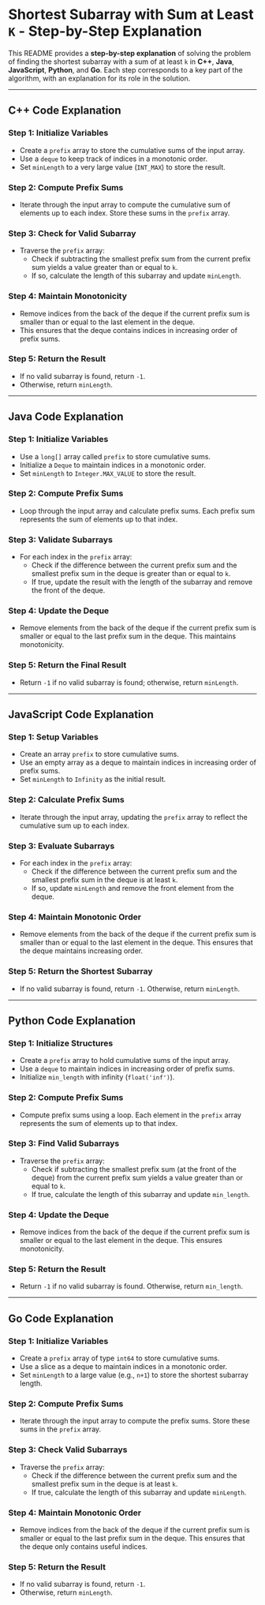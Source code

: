 # Shortest Subarray with Sum at Least `K` - Step-by-Step Explanation  

This README provides a **step-by-step explanation** of solving the problem of finding the shortest subarray with a sum of at least `k` in **C++**, **Java**, **JavaScript**, **Python**, and **Go**. Each step corresponds to a key part of the algorithm, with an explanation for its role in the solution.

---

## **C++ Code Explanation**  

### **Step 1: Initialize Variables**

- Create a `prefix` array to store the cumulative sums of the input array.
- Use a `deque` to keep track of indices in a monotonic order.
- Set `minLength` to a very large value (`INT_MAX`) to store the result.

### **Step 2: Compute Prefix Sums**

- Iterate through the input array to compute the cumulative sum of elements up to each index. Store these sums in the `prefix` array.

### **Step 3: Check for Valid Subarray**

- Traverse the `prefix` array:
  - Check if subtracting the smallest prefix sum from the current prefix sum yields a value greater than or equal to `k`.
  - If so, calculate the length of this subarray and update `minLength`.

### **Step 4: Maintain Monotonicity**

- Remove indices from the back of the deque if the current prefix sum is smaller than or equal to the last element in the deque.
- This ensures that the deque contains indices in increasing order of prefix sums.

### **Step 5: Return the Result**

- If no valid subarray is found, return `-1`.
- Otherwise, return `minLength`.

---

## **Java Code Explanation**  

### **Step 1: Initialize Variables**

- Use a `long[]` array called `prefix` to store cumulative sums.
- Initialize a `Deque` to maintain indices in a monotonic order.
- Set `minLength` to `Integer.MAX_VALUE` to store the result.

### **Step 2: Compute Prefix Sums**

- Loop through the input array and calculate prefix sums. Each prefix sum represents the sum of elements up to that index.

### **Step 3: Validate Subarrays**

- For each index in the `prefix` array:
  - Check if the difference between the current prefix sum and the smallest prefix sum in the deque is greater than or equal to `k`.
  - If true, update the result with the length of the subarray and remove the front of the deque.

### **Step 4: Update the Deque**

- Remove elements from the back of the deque if the current prefix sum is smaller or equal to the last prefix sum in the deque. This maintains monotonicity.

### **Step 5: Return the Final Result**

- Return `-1` if no valid subarray is found; otherwise, return `minLength`.

---

## **JavaScript Code Explanation**  

### **Step 1: Setup Variables**

- Create an array `prefix` to store cumulative sums.  
- Use an empty array as a deque to maintain indices in increasing order of prefix sums.
- Set `minLength` to `Infinity` as the initial result.

### **Step 2: Calculate Prefix Sums**

- Iterate through the input array, updating the `prefix` array to reflect the cumulative sum up to each index.

### **Step 3: Evaluate Subarrays**

- For each index in the `prefix` array:
  - Check if the difference between the current prefix sum and the smallest prefix sum in the deque is at least `k`.
  - If so, update `minLength` and remove the front element from the deque.

### **Step 4: Maintain Monotonic Order**

- Remove elements from the back of the deque if the current prefix sum is smaller than or equal to the last element in the deque. This ensures that the deque maintains increasing order.

### **Step 5: Return the Shortest Subarray**

- If no valid subarray is found, return `-1`. Otherwise, return `minLength`.

---

## **Python Code Explanation**  

### **Step 1: Initialize Structures**

- Create a `prefix` array to hold cumulative sums of the input array.
- Use a `deque` to maintain indices in increasing order of prefix sums.
- Initialize `min_length` with infinity (`float('inf')`).

### **Step 2: Compute Prefix Sums**

- Compute prefix sums using a loop. Each element in the `prefix` array represents the sum of elements up to that index.

### **Step 3: Find Valid Subarrays**

- Traverse the `prefix` array:
  - Check if subtracting the smallest prefix sum (at the front of the deque) from the current prefix sum yields a value greater than or equal to `k`.
  - If true, calculate the length of this subarray and update `min_length`.

### **Step 4: Update the Deque**

- Remove indices from the back of the deque if the current prefix sum is smaller or equal to the last element in the deque. This ensures monotonicity.

### **Step 5: Return the Result**

- Return `-1` if no valid subarray is found. Otherwise, return `min_length`.

---

## **Go Code Explanation**  

### **Step 1: Initialize Variables**

- Create a `prefix` array of type `int64` to store cumulative sums.
- Use a slice as a deque to maintain indices in a monotonic order.
- Set `minLength` to a large value (e.g., `n+1`) to store the shortest subarray length.

### **Step 2: Compute Prefix Sums**

- Iterate through the input array to compute the prefix sums. Store these sums in the `prefix` array.

### **Step 3: Check Valid Subarrays**

- Traverse the `prefix` array:
  - Check if the difference between the current prefix sum and the smallest prefix sum in the deque is at least `k`.
  - If true, calculate the length of this subarray and update `minLength`.

### **Step 4: Maintain Monotonic Order**

- Remove indices from the back of the deque if the current prefix sum is smaller or equal to the last prefix sum in the deque. This ensures that the deque only contains useful indices.

### **Step 5: Return the Result**

- If no valid subarray is found, return `-1`.
- Otherwise, return `minLength`.
